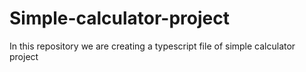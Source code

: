 # Simple-calculator-project
In this repository we are creating a typescript file of simple calculator project
